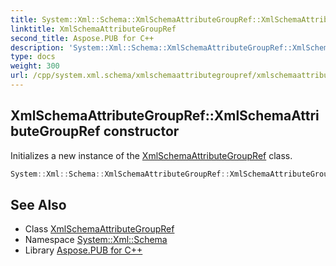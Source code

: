 ```yaml
---
title: System::Xml::Schema::XmlSchemaAttributeGroupRef::XmlSchemaAttributeGroupRef constructor
linktitle: XmlSchemaAttributeGroupRef
second_title: Aspose.PUB for C++
description: 'System::Xml::Schema::XmlSchemaAttributeGroupRef::XmlSchemaAttributeGroupRef constructor. Initializes a new instance of the XmlSchemaAttributeGroupRef class in C++.'
type: docs
weight: 300
url: /cpp/system.xml.schema/xmlschemaattributegroupref/xmlschemaattributegroupref/
---
```

## XmlSchemaAttributeGroupRef::XmlSchemaAttributeGroupRef constructor


Initializes a new instance of the [XmlSchemaAttributeGroupRef](../) class.

```cpp
System::Xml::Schema::XmlSchemaAttributeGroupRef::XmlSchemaAttributeGroupRef()
```

## See Also

* Class [XmlSchemaAttributeGroupRef](../)
* Namespace [System::Xml::Schema](../../)
* Library [Aspose.PUB for C++](../../../)
